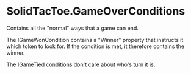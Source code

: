 ﻿# SolidTacToe.GameOverConditions

Contains all the "normal" ways that a game can end.

The IGameWonCondition contains a "Winner" property that instructs it which token to look for. If the condition is met, it therefore contains the winner.

The IGameTied conditions don't care about who's turn it is.